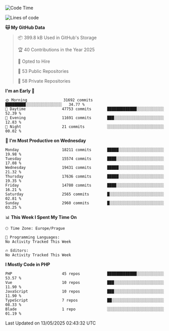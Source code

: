 <!--START_SECTION:waka-->
![Code Time](http://img.shields.io/badge/Code%20Time-1%2C584%20hrs%203%20mins-blue)

![Lines of code](https://img.shields.io/badge/From%20Hello%20World%20I%27ve%20Written-26.9%20million%20lines%20of%20code-blue)

**🐱 My GitHub Data** 

> 📦 399.8 kB Used in GitHub's Storage 
 > 
> 🏆 40 Contributions in the Year 2025
 > 
> 💼 Opted to Hire
 > 
> 📜 53 Public Repositories 
 > 
> 🔑 58 Private Repositories 
 > 
**I'm an Early 🐤** 

```text
🌞 Morning                31692 commits       █████████░░░░░░░░░░░░░░░░   34.77 % 
🌆 Daytime                47753 commits       █████████████░░░░░░░░░░░░   52.39 % 
🌃 Evening                11691 commits       ███░░░░░░░░░░░░░░░░░░░░░░   12.83 % 
🌙 Night                  21 commits          ░░░░░░░░░░░░░░░░░░░░░░░░░   00.02 % 
```
📅 **I'm Most Productive on Wednesday** 

```text
Monday                   18211 commits       █████░░░░░░░░░░░░░░░░░░░░   19.98 % 
Tuesday                  15574 commits       ████░░░░░░░░░░░░░░░░░░░░░   17.08 % 
Wednesday                19431 commits       █████░░░░░░░░░░░░░░░░░░░░   21.32 % 
Thursday                 17636 commits       █████░░░░░░░░░░░░░░░░░░░░   19.35 % 
Friday                   14780 commits       ████░░░░░░░░░░░░░░░░░░░░░   16.21 % 
Saturday                 2565 commits        █░░░░░░░░░░░░░░░░░░░░░░░░   02.81 % 
Sunday                   2960 commits        █░░░░░░░░░░░░░░░░░░░░░░░░   03.25 % 
```


📊 **This Week I Spent My Time On** 

```text
🕑︎ Time Zone: Europe/Prague

💬 Programming Languages: 
No Activity Tracked This Week

🔥 Editors: 
No Activity Tracked This Week
```

**I Mostly Code in PHP** 

```text
PHP                      45 repos            █████████████░░░░░░░░░░░░   53.57 % 
Vue                      10 repos            ███░░░░░░░░░░░░░░░░░░░░░░   11.90 % 
JavaScript               10 repos            ███░░░░░░░░░░░░░░░░░░░░░░   11.90 % 
TypeScript               7 repos             ██░░░░░░░░░░░░░░░░░░░░░░░   08.33 % 
Blade                    1 repo              ░░░░░░░░░░░░░░░░░░░░░░░░░   01.19 % 
```




 Last Updated on 13/05/2025 02:43:32 UTC
<!--END_SECTION:waka-->
<!--
**AlexKratky/AlexKratky** is a ✨ _special_ ✨ repository because its `README.md` (this file) appears on your GitHub profile.

Here are some ideas to get you started:

- 🔭 I’m currently working on ...
- 🌱 I’m currently learning ...
- 👯 I’m looking to collaborate on ...
- 🤔 I’m looking for help with ...
- 💬 Ask me about ...
- 📫 How to reach me: ...
- 😄 Pronouns: ...
- ⚡ Fun fact: ...
-->
